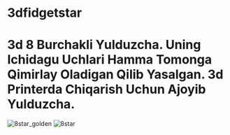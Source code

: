 # 3dfidgetstar

# 3d 8 Burchakli Yulduzcha. Uning Ichidagu Uchlari Hamma Tomonga Qimirlay Oladigan Qilib Yasalgan. 3d Printerda Chiqarish Uchun Ajoyib Yulduzcha.


![8star_golden](https://user-images.githubusercontent.com/111634490/185739461-08426e68-7b02-4d4b-8fa3-66d304057ce1.png)
![8star](https://user-images.githubusercontent.com/111634490/185739464-218b0755-2d14-4e24-b5d9-c0a91d897fdd.png)
